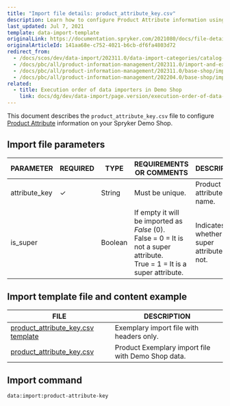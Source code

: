 ```yaml
---
title: "Import file details: product_attribute_key.csv"
description: Learn how to configure Product Attribute information using the product attribute key csv file for your Spryker project.
last_updated: Jul 7, 2021
template: data-import-template
originalLink: https://documentation.spryker.com/2021080/docs/file-details-product-attribute-keycsv
originalArticleId: 141aa68e-c752-4021-b6cb-df6fa4803d72
redirect_from:
  - /docs/scos/dev/data-import/202311.0/data-import-categories/catalog-setup/products/file-details-product-attribute-key.csv.html
  - /docs/pbc/all/product-information-management/202311.0/import-and-export-data/products-data-import/file-details-product-attribute-key.csv.html  
  - /docs/pbc/all/product-information-management/202311.0/base-shop/import-and-export-data/products-data-import/file-details-product-attribute-key.csv.html
  - /docs/pbc/all/product-information-management/202204.0/base-shop/import-and-export-data/products-data-import/import-file-details-product-attribute-key.csv.html
related:
  - title: Execution order of data importers in Demo Shop
    link: docs/dg/dev/data-import/page.version/execution-order-of-data-importers.html
---
```


This document describes the `product_attribute_key.csv` file to configure [Product Attribute](/docs/pbc/all/product-information-management/{{page.version}}/base-shop/feature-overviews/product-feature-overview/product-attributes-overview.html) information on your Spryker Demo Shop.


## Import file parameters

| PARAMETER | REQUIRED | TYPE | REQUIREMENTS OR COMMENTS | DESCRIPTION |
| --- | --- | --- | --- | --- |
| attribute_key | &check;  | String | Must be unique. | Product attribute key name. |
| is_super |  | Boolean | If empty it will be imported as *False* (0).<br>False = 0 = It is not a super attribute.<br>True = 1 = It is a super attribute. | Indicates whether it's a super attribute or not.  |


## Import template file and content example

| FILE | DESCRIPTION |
| --- | --- |
| [product_attribute_key.csv template](https://spryker.s3.eu-central-1.amazonaws.com/docs/Developer+Guide/Back-End/Data+Manipulation/Data+Ingestion/Data+Import/Data+Import+Categories/Catalog+Setup/Products/Template+product_attribute_key.csv) | Exemplary import file with headers only. |
| [product_attribute_key.csv](https://spryker.s3.eu-central-1.amazonaws.com/docs/Developer+Guide/Back-End/Data+Manipulation/Data+Ingestion/Data+Import/Data+Import+Categories/Catalog+Setup/Products/product_attribute_key.csv) | Product Exemplary import file with Demo Shop data. |

## Import command

```bash
data:import:product-attribute-key
```
